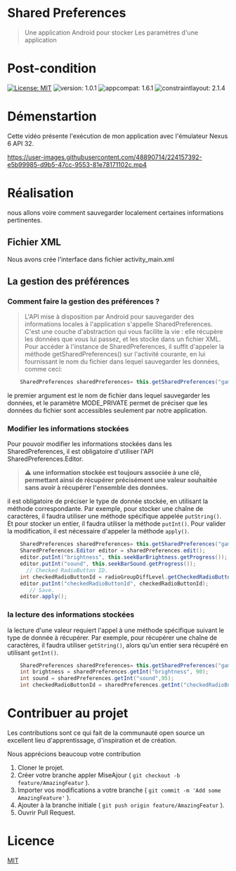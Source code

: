 # Shared Preferences

> Une application Android pour stocker Les paramètres d'une application

# Post-condition

[![License: MIT](https://img.shields.io/badge/License-MIT-yellow.svg)](https://opensource.org/licenses/MIT)
![version: 1.0.1](https://img.shields.io/badge/version-1.0.1-blue)
![appcompat: 1.6.1](https://img.shields.io/badge/appcompat-1.6.1-green)
![constraintlayout: 2.1.4](https://img.shields.io/badge/constraintlayout-2.1.4-red)

# Démenstartion
Cette vidéo présente l'exécution de mon application avec l'émulateur Nexus 6 API 32.

https://user-images.githubusercontent.com/48890714/224157392-e5b99985-d9b5-47cc-9553-81e78171102c.mp4

# Réalisation 
nous allons voire comment sauvegarder localement certaines informations pertinentes.

## Fichier XML 
Nous avons crée l'interface dans fichier activity_main.xml 


## La gestion des préférences
### Comment faire la gestion des préférences ?
 > L'API mise à disposition par Android pour sauvegarder des informations locales à l'application s'appelle SharedPreferences. C'est une couche d'abstraction qui vous facilite la vie : elle récupère les données que vous lui passez, et les stocke dans un fichier XML.
 Pour accéder à l'instance de SharedPreferences, il suffit d'appeler la méthode getSharedPreferences() sur l'activité courante, en lui fournissant le nom du fichier dans lequel sauvegarder les données, comme ceci:
 
 ``` java
     SharedPreferences sharedPreferences= this.getSharedPreferences("gameSetting", Context.MODE_PRIVATE);
 ```
le premier argument est le nom de fichier dans lequel sauvegarder les données, et le paramètre MODE_PRIVATE permet de préciser que les données du fichier sont accessibles seulement par notre application.
### Modifier les informations stockées 
Pour pouvoir modifier les informations stockées dans les SharedPreferences, il est obligatoire d'utiliser l'API SharedPreferences.Editor.
> :warning: **une information stockée est toujours associée à une clé, permettant ainsi de récupérer précisément une valeur souhaitée sans avoir à récupérer l'ensemble des données.**

il est obligatoire de préciser le type de donnée stockée, en utilisant la méthode correspondante. Par exemple, pour stocker une chaîne de caractères, il faudra utiliser une méthode spécifique appelée `putString()`. Et pour stocker un entier, il faudra utiliser la méthode `putInt()`. Pour valider la modification, il est nécessaire d'appeler la méthode `apply()`.
``` java
    SharedPreferences sharedPreferences= this.getSharedPreferences("gameSetting", Context.MODE_PRIVATE);
    SharedPreferences.Editor editor = sharedPreferences.edit();
    editor.putInt("brightness", this.seekBarBrightness.getProgress());
    editor.putInt("sound", this.seekBarSound.getProgress());
      // Checked RadioButton ID.
    int checkedRadioButtonId = radioGroupDiffLevel.getCheckedRadioButtonId();
    editor.putInt("checkedRadioButtonId", checkedRadioButtonId);
       // Save.
    editor.apply();
```
### la lecture des informations stockées 
la lecture d'une valeur requiert l'appel à une méthode spécifique suivant le type de donnée à récupérer. Par exemple, pour récupérer une chaîne de caractères, il faudra utiliser `getString()`, alors qu'un entier sera récupéré en utilisant `getInt()`.
``` java
    SharedPreferences sharedPreferences= this.getSharedPreferences("gameSetting", Context.MODE_PRIVATE);
    int brightness = sharedPreferences.getInt("brightness", 90);
    int sound = sharedPreferences.getInt("sound",95);
    int checkedRadioButtonId = sharedPreferences.getInt("checkedRadioButtonId", R.id.radioButton_medium);
```
# Contribuer au projet
Les contributions sont ce qui fait de la communauté open source un excellent lieu d'apprentissage, d'inspiration et de création.

Nous apprécions beaucoup votre contribution
  1. Cloner le projet.
  2. Créer votre branche appler MiseAjour ( `git checkout -b feature/AmazingFeatur` ).
  3. Importer vos modifications a votre branche ( `git commit -m 'Add some AmazingFeature'` ).
  4. Ajouter à la branche initiale ( `git push origin feature/AmazingFeatur`  ).
  5. Ouvrir Pull Request.
# Licence 
[MIT](https://choosealicense.com/licenses/mit/)
